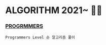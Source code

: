 # ALGORITHM 2021~ 👩‍💻

### [PROGRMMERS][1link]

[1link]:https://github.com/kimhyeyun/Alogrithm/tree/main/PROGRAMMERS
``` 
Programmers Level 순 알고리즘 풀이
```

